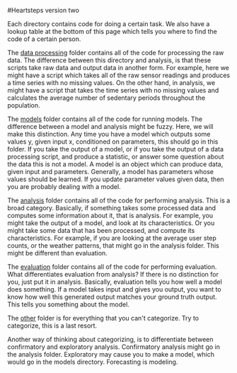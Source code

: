 #Heartsteps version two


Each directory contains code for doing a certain task. We also have a lookup table at the bottom of this page which tells you where to find the code of a certain person. 


The [data processing](/data_processing) folder contains all of the code for processing the raw data. The difference between this directory and analysis, is that these scripts take raw data and output data in another form. For example, here we might have a script which takes all of the raw sensor readings and produces a time series with no missing values. On the other hand, in analysis, we might have a script that takes the time series with no missing values and calculates the average number of sedentary periods throughout the population. 
 
 
The [models](/models) folder contains all of the code for running models. The difference between a model and analysis might be fuzzy. Here, we will make this distinction. Any time you have a model which outputs some values y, given input x, conditioned on parameters, this should go in this folder. If you take the output of a model, or if you take the output of a data processing script, and produce a statistic, or answer some question about the data this is not a model. A model is an object which can produce data, given input and parameters. Generally, a model has parameters whose values should be learned. If you update parameter values given data, then you are probably dealing with a model. 


 
The [analysis](/analysis) folder contains all of the code for performing analysis. This is a broad category. Basically, if something takes some processed data and computes some information about it, that is analysis. For example, you might take the output of a model, and look at its characteristics. Or you might take some data that has been processed, and compute its characteristics. For example, if you are looking at the average user step counts, or the weather patterns, that might go in the analysis folder. This might be different than evaluation. 

The [evaluation](/evaluation) folder contains all of the code for performing evaluation. What differentiates evaluation from analysis? If there is no distinction for you, just put it in analysis. Basically, evaluation tells you how well a model does something. If a model takes input and gives you output, you want to know how well this generated output matches your ground truth output. This tells you something about the model. 


The [other](/other) folder is for everything that you can't categorize. Try to categorize, this is a last resort. 

Another way of thinking about categorizing, is to differentiate between confirmatory and exploratory analysis. Confirmatory analysis might go in the analysis folder. Exploratory may cause you to make a model, which would go in the models directory.  Forecasting is modeling. 